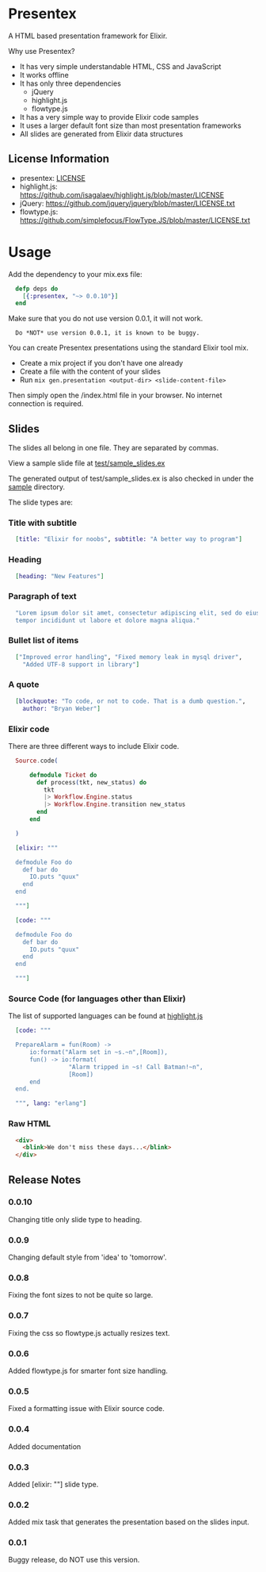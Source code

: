 Presentex
=========

A HTML based presentation framework for Elixir.

Why use Presentex?

* It has very simple understandable HTML, CSS and JavaScript
* It works offline
* It has only three dependencies
  * jQuery
  * highlight.js
  * flowtype.js
* It has a very simple way to provide Elixir code samples
* It uses a larger default font size than most presentation frameworks
* All slides are generated from Elixir data structures


## License Information

* presentex: [LICENSE](LICENSE)
* highlight.js: https://github.com/isagalaev/highlight.js/blob/master/LICENSE
* jQuery: https://github.com/jquery/jquery/blob/master/LICENSE.txt
* flowtype.js: https://github.com/simplefocus/FlowType.JS/blob/master/LICENSE.txt

# Usage

Add the dependency to your mix.exs file:

```elixir
  defp deps do
    [{:presentex, "~> 0.0.10"}]
  end
```

Make sure that you do not use version 0.0.1, it will not work.

```text
  Do *NOT* use version 0.0.1, it is known to be buggy.
```

You can create Presentex presentations using the standard Elixir tool mix.

* Create a mix project if you don't have one already
* Create a file with the content of your slides
* Run `mix gen.presentation <output-dir> <slide-content-file>`

Then simply open the <output-dir>/index.html file in your browser. No internet
connection is required.

## Slides

The slides all belong in one file.  They are separated by commas.

View a sample slide file at [test/sample_slides.ex](test/sample_slides.ex)

The generated output of test/sample_slides.ex is also checked in under the [sample](sample) directory.

The slide types are:

### Title with subtitle

```elixir
  [title: "Elixir for noobs", subtitle: "A better way to program"]
```

### Heading

```elixir
  [heading: "New Features"]
```

### Paragraph of text

```elixir
  "Lorem ipsum dolor sit amet, consectetur adipiscing elit, sed do eiusmod
  tempor incididunt ut labore et dolore magna aliqua."
```

### Bullet list of items

```elixir
  ["Improved error handling", "Fixed memory leak in mysql driver",
    "Added UTF-8 support in library"]
```

### A quote

```elixir
  [blockquote: "To code, or not to code. That is a dumb question.",
    author: "Bryan Weber"]
```

### Elixir code

There are three different ways to include Elixir code.

```elixir
  Source.code(

      defmodule Ticket do
        def process(tkt, new_status) do
          tkt
          |> Workflow.Engine.status
          |> Workflow.Engine.transition new_status
        end
      end

  )
```

```elixir
  [elixir: """

  defmodule Foo do
    def bar do
      IO.puts "quux"
    end
  end

  """]
```

```elixir
  [code: """

  defmodule Foo do
    def bar do
      IO.puts "quux"
    end
  end

  """]
```

### Source Code (for languages other than Elixir)

The list of supported languages can be found at [highlight.js](http://highlightjs.readthedocs.org/en/latest/css-classes-reference.html)

```elixir
  [code: """

  PrepareAlarm = fun(Room) ->
      io:format("Alarm set in ~s.~n",[Room]),
      fun() -> io:format(
                 "Alarm tripped in ~s! Call Batman!~n",
                 [Room])
      end
  end.

  """, lang: "erlang"]
```

### Raw HTML

```html
  <div>
    <blink>We don't miss these days...</blink>
  </div>
```

## Release Notes

### 0.0.10

Changing title only slide type to heading.

### 0.0.9

Changing default style from 'idea' to 'tomorrow'.

### 0.0.8

Fixing the font sizes to not be quite so large.

### 0.0.7

Fixing the css so flowtype.js actually resizes text.

### 0.0.6

Added flowtype.js for smarter font size handling.

### 0.0.5

Fixed a formatting issue with Elixir source code.

### 0.0.4

Added documentation

### 0.0.3

Added [elixir: "<source>"] slide type.

### 0.0.2

Added mix task that generates the presentation based on the slides input.

### 0.0.1

Buggy release, do NOT use this version.
